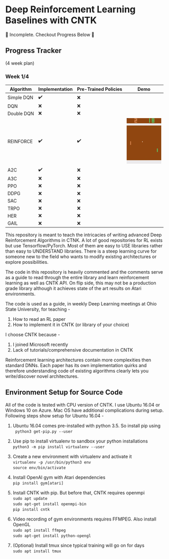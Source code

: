 # Deep Reinforcement Learning Baselines with CNTK

🔴 Incomplete. Checkout Progress Below 🔴

## Progress Tracker 
(4 week plan)
### Week 1/4
| Algorithm   | Implementation | Pre-Trained Policies | Demo             |
| ----------- | -------------- | -------------------- |------------------|
| Simple DQN  | ✔️             | ❌                  |                  |
| DQN         | ❌             | ❌                  |                  |
| Double DQN  | ❌             | ❌                  |                  |
| REINFORCE   | ✔️             | ✔️                  | ![](core/media/pong_reinforce_demo.gif) |
| A2C         | ✔️             | ❌                  |                  |
| A3C         | ❌             | ❌                  |                  |
| PPO         | ❌             | ❌                  |                  |
| DDPG        | ❌             | ❌                  |                  |
| SAC         | ❌             | ❌                  |                  |
| TRPO        | ❌             | ❌                  |                  |
| HER         | ❌             | ❌                  |                  |
| GAIL        | ❌             | ❌                  |                  |

This repository is meant to teach the intricacies of writing advanced Deep Reinforcement Algorithms in CTNK. A lot of good repositories for RL exists but use Tensorflow/PyTorch. Most of them are easy to USE libraries rather than easy to UNDERSTAND libraries. There is a steep learning curve for someone new to the field who wants to modify existing architectures or explore possibilities.

The code in this repository is heavily commented and the comments serve as a guide to read through the entire library and learn reinforcement learning as well as CNTK API. On flip side, this may not be a production grade library although it achieves state of the art results on Atari environments.

The code is used as a guide, in weekly Deep Learning meetings at Ohio State University, for teaching -

1. How to read an RL paper
2. How to implement it in CNTK (or library of your choice)

I choose CNTK because -
1. I joined Microsoft recently
2. Lack of tutorials/comprehensive documentation in CNTK

Reinforcement learning architectures contain more complexities then standard DNNs. Each paper has its own implementation quirks and therefore understanding code of existing algorithms clearly lets you write/discover novel architectures.

## Environment Setup for Source Code
All of the code is tested with CPU version of CNTK. I use Ubuntu 16.04 or Windows 10 on Azure. Mac OS have additional complications during setup. Following steps show setup for Ubuntu 16.04 -

1. Ubuntu 16.04 comes pre-installed with python 3.5. So install pip using  
``` python3 get-pip.py --user```  
2. Use pip to install virtualenv to sandbox your python installations  
```python3 -m pip install virtualenv --user```  

3. Create a new environment with virtualenv and activate it  
```virtualenv -p /usr/bin/python3 env```  
```source env/bin/activate```  
4. Install OpenAI gym with Atari dependencies  
```pip install gym[atari]```  
5. Install CNTK with pip. But before that, CNTK requires openmpi  
```sudo apt update```  
```sudo apt-get install openmpi-bin```  
```pip install cntk```  
6. Video recording of gym environments requires FFMPEG. Also install OpenGL  
```sudo apt install ffmpeg```  
```sudo apt-get install python-opengl```  
7. (Optional) Install tmux since typical training will go on for days  
```sudo apt install tmux```  
